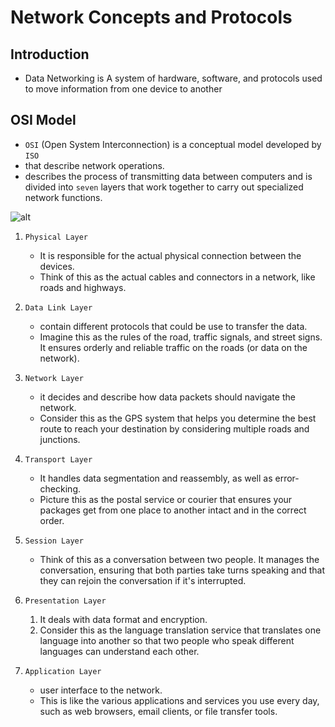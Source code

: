 # Network Concepts and Protocols

## Introduction

+ Data Networking is A system of hardware, software, and protocols used to move information from one device to another

## OSI Model

+ `OSI` (Open System Interconnection) is a conceptual model developed by `ISO`
+ that describe network operations.
+ describes the process of transmitting data between computers and is divided into `seven` layers that work together to carry out specialized network functions.

 ![alt](<https://dgcyber99.com/wp-content/uploads/2023/03/understanding-the-seven-layers-of-the-osi-model.webp>)

1. `Physical Layer`

    + It is responsible for the actual physical connection between the devices.
    + Think of this as the actual cables and connectors in a network, like roads and highways.
1. `Data Link Layer`
    + contain different protocols that could be use to transfer the data.
    + Imagine this as the rules of the road, traffic signals, and street signs. It ensures orderly and reliable traffic on the roads (or data on the network).
1. `Network Layer`
    + it decides and describe how data packets should navigate the network.
    + Consider this as the GPS system that helps you determine the best route to reach your destination by considering multiple roads and junctions.
1. `Transport Layer`
    + It handles data segmentation and reassembly, as well as error-checking.
    + Picture this as the postal service or courier that ensures your packages get from one place to another intact and in the correct order.
1. `Session Layer`
    + Think of this as a conversation between two people. It manages the conversation, ensuring that both parties take turns speaking and that they can rejoin the conversation if it's interrupted.

1. `Presentation Layer`
    1. It deals with data format and encryption.
    1. Consider this as the language translation service that translates one language into another so that two people who speak different languages can understand each other.
1. `Application Layer`
    + user interface to the network.
    + This is like the various applications and services you use every day, such as web browsers, email clients, or file transfer tools.
